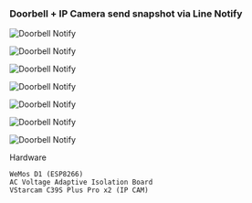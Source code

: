 ### Doorbell + IP Camera send snapshot via Line Notify

![Doorbell Notify](https://raw.githubusercontent.com/X-c0d3/doorbell-ipcam-notify/main/Screenshot/ScreenShot1.jpg)

![Doorbell Notify](https://raw.githubusercontent.com/X-c0d3/doorbell-ipcam-notify/main/Screenshot/ScreenShot2.jpg)

![Doorbell Notify](https://raw.githubusercontent.com/X-c0d3/doorbell-ipcam-notify/main/Screenshot/ScreenShot3.jpg)

![Doorbell Notify](https://raw.githubusercontent.com/X-c0d3/doorbell-ipcam-notify/main/Screenshot/ScreenShot4.jpg)

![Doorbell Notify](https://raw.githubusercontent.com/X-c0d3/doorbell-ipcam-notify/main/Screenshot/ScreenShot5.jpg)

![Doorbell Notify](https://raw.githubusercontent.com/X-c0d3/doorbell-ipcam-notify/main/Screenshot/ScreenShot6.jpg)

![Doorbell Notify](https://raw.githubusercontent.com/X-c0d3/doorbell-ipcam-notify/main/Screenshot/ScreenShot7.jpg)

Hardware
```
WeMos D1 (ESP8266)
AC Voltage Adaptive Isolation Board 
VStarcam C39S Plus Pro x2 (IP CAM)
```

